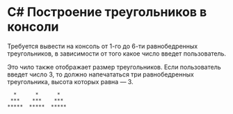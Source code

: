 C# Построение треугольников в консоли
=================================

Требуется вывести на консоль от 1-го до 6-ти равнобедренных треугольников, в зависимости от того какое число введет пользователь.

Это чило также отображает размер треугольников. Если пользователь введет число 3, то должно напечататься три равнобедренных треугольника, высота которых равна — 3.


      *      *      *                     
     ***    ***    ***           
    *****  *****  *****         
